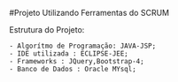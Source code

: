 #Projeto Utilizando Ferramentas do SCRUM  

Estrutura do Projeto:

    - Algorítmo de Programação: JAVA-JSP;
    - IDE utilizada : ECLIPSE-JEE;
    - Frameworks : JQuery,Bootstrap-4;
    - Banco de Dados : Oracle MYsql;
    